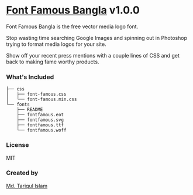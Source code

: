 # [Font Famous Bangla](https://topuhit.github.io/Font-Famous-Bangla/) v1.0.0

Font Famous Bangla is the free vector media logo font. 

Stop wasting time searching Google Images and spinning out in Photoshop trying to format media logos for your site. 

Show off your recent press mentions with a couple lines of CSS and get back to making fame worthy products.

### What's Included

```
├── css
│   ├── font-famous.css
│   └── font-famous.min.css
└── fonts
    ├── README
    ├── fontfamous.eot
    ├── fontfamous.svg
    ├── fontfamous.ttf
    └── fontfamous.woff
```

### License

MIT

### Created by
[Md. Tariqul Islam](http://tariquldesign.com)
